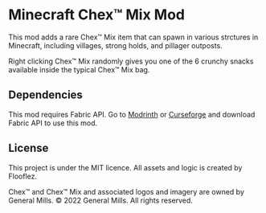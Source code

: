 # Minecraft Chex™ Mix Mod

This mod adds a rare Chex™ Mix item that can spawn in various strctures in Minecraft, including villages, strong holds, and pillager outposts.

Right clicking Chex™ Mix randomly gives you one of the 6 crunchy snacks available inside the typical Chex™ Mix bag.

## Dependencies
This mod requires Fabric API.
Go to [Modrinth](https://modrinth.com/mod/fabric-api) or [Curseforge](https://www.curseforge.com/minecraft/mc-mods/fabric-api) and download Fabric API to use this mod.


## License

This project is under the MIT licence. 
All assets and logic is created by Flooflez. 

Chex™ and Chex™ Mix and associated logos and imagery are owned by General Mills. 
© 2022 General Mills. All rights reserved.
